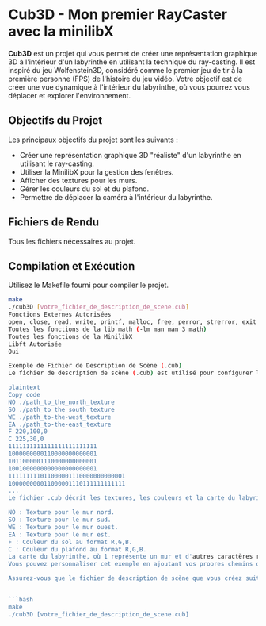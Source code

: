 # Cub3D - Mon premier RayCaster avec la minilibX

**Cub3D** est un projet qui vous permet de créer une représentation graphique 3D à l'intérieur d'un labyrinthe en utilisant la technique du ray-casting. Il est inspiré du jeu Wolfenstein3D, considéré comme le premier jeu de tir à la première personne (FPS) de l'histoire du jeu vidéo. Votre objectif est de créer une vue dynamique à l'intérieur du labyrinthe, où vous pourrez vous déplacer et explorer l'environnement.

## Objectifs du Projet

Les principaux objectifs du projet sont les suivants :

- Créer une représentation graphique 3D "réaliste" d'un labyrinthe en utilisant le ray-casting.
- Utiliser la MinilibX pour la gestion des fenêtres.
- Afficher des textures pour les murs.
- Gérer les couleurs du sol et du plafond.
- Permettre de déplacer la caméra à l'intérieur du labyrinthe.

## Fichiers de Rendu

Tous les fichiers nécessaires au projet.

## Compilation et Exécution

Utilisez le Makefile fourni pour compiler le projet.

```bash
make
./cub3D [votre_fichier_de_description_de_scene.cub]
Fonctions Externes Autorisées
open, close, read, write, printf, malloc, free, perror, strerror, exit
Toutes les fonctions de la lib math (-lm man man 3 math)
Toutes les fonctions de la MinilibX
Libft Autorisée
Oui

Exemple de Fichier de Description de Scène (.cub)
Le fichier de description de scène (.cub) est utilisé pour configurer l'environnement du labyrinthe dans le projet Cub3D. Voici un exemple minimaliste de ce fichier :

plaintext
Copy code
NO ./path_to_the_north_texture
SO ./path_to_the_south_texture
WE ./path_to-the-west_texture
EA ./path_to-the-east_texture
F 220,100,0
C 225,30,0
1111111111111111111111111
1000000000110000000000001
1011000001110000000000001
1001000000000000000000001
111111111011000001110000000000001
100000000011000001110111111111111
...
Le fichier .cub décrit les textures, les couleurs et la carte du labyrinthe. Voici un aperçu de son contenu :

NO : Texture pour le mur nord.
SO : Texture pour le mur sud.
WE : Texture pour le mur ouest.
EA : Texture pour le mur est.
F : Couleur du sol au format R,G,B.
C : Couleur du plafond au format R,G,B.
La carte du labyrinthe, où 1 représente un mur et d'autres caractères représentent d'autres éléments.
Vous pouvez personnaliser cet exemple en ajoutant vos propres chemins de textures, couleurs et carte du labyrinthe en respectant les règles de format.

Assurez-vous que le fichier de description de scène que vous créez suit ces règles pour que votre programme Cub3D puisse le lire correctement.


```bash
make
./cub3D [votre_fichier_de_description_de_scene.cub]
